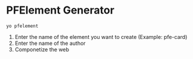 # PFElement Generator

```
yo pfelement
```

1. Enter the name of the element you want to create (Example: pfe-card)
2. Enter the name of the author
3. Componetize the web
